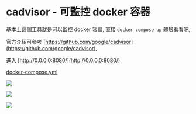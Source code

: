 # cadvisor - 可監控 docker 容器

基本上這個工具就是可以監控 docker 容器, 直接 `docker compose up` 體驗看看吧,

官方介紹可參考 [https://github.com/google/cadvisor](https://github.com/google/cadvisor),

進入 [http://0.0.0.0:8080/](http://0.0.0.0:8080/)

[docker-compose.yml](https://github.com/twtrubiks/docker-tutorial/blob/master/cadvisor_tutorial/docker-compose.yml)

![](https://i.imgur.com/prdFuu7.png)

![](https://i.imgur.com/B27oDgD.png)

![](https://i.imgur.com/mjME1G0.png)


